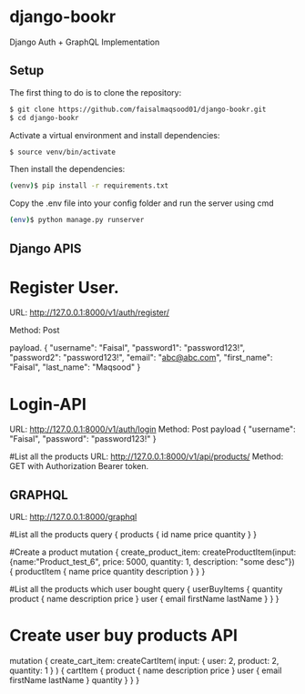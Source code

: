 # django-bookr
Django Auth + GraphQL Implementation

## Setup

The first thing to do is to clone the repository:

```sh
$ git clone https://github.com/faisalmaqsood01/django-bookr.git
$ cd django-bookr
```


Activate a virtual environment and install dependencies:

```sh
$ source venv/bin/activate
```

Then install the dependencies:

```sh
(venv)$ pip install -r requirements.txt
```

Copy the .env file into your config folder and run the server using cmd
```sh
(env)$ python manage.py runserver
```

## Django APIS
# Register User.
URL: http://127.0.0.1:8000/v1/auth/register/

Method: Post

payload.
{
    "username": "Faisal",
    "password1": "password123!",
    "password2": "password123!",
    "email": "abc@abc.com",
    "first_name": "Faisal",
    "last_name": "Maqsood"
}

# Login-API

URL: http://127.0.0.1:8000/v1/auth/login
Method: Post
payload
    {
    "username": "Faisal",
    "password": "password123!"
    }


#List all the products
URL: http://127.0.0.1:8000/v1/api/products/
Method: GET
with Authorization Bearer token.

## GRAPHQL
URL: http://127.0.0.1:8000/graphql

#List all the products
query {
  products {
    id
    name
    price
    quantity
  }
}

#Create a product
  mutation {
        create_product_item: createProductItem(input: {name:"Product_test_6", price: 5000, quantity: 1, description: "some desc"}){
            productItem {
                name
                price
                quantity
                description
            }
        }
      }

#List all the products which user bought
query {
  userBuyItems {
    quantity
    product {
      name
      description
      price
    }
    user {
      email
      firstName
      lastName
    }
  }
}


# Create user buy products API
mutation {
  create_cart_item: createCartItem(
    input: { user: 2, product: 2, quantity: 1 }
  ) {
    cartItem {
      product {
        name
        description
        price
      }
      user {
        email
        firstName
        lastName
      }
      quantity
    }
  }
}

